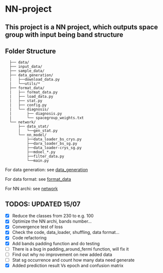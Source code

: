 # NN-project
## This project is a NN project, which outputs space group with input being band structure

## Folder Structure
```
  ├── data/    
  ├── input_data/    
  ├── sample_data/    
  ├── data_generation/    
  |   ├──download_data.py    
  |   └──utils/*   
  ├── format_data/   
  |   ├── format_data.py    
  |   ├── load_data.py   
  |   ├── stat.py    
  |   ├── config.py   
  |   └── diagnosis/    
  |       ├── diagnosis.py    
  |       └── spacegroup_weights.txt    
  └── network/    
      ├── data_stat/
      |   └──gen_stat.py  
      └── nn_model/
          ├──data_loader_bs_crys.py  
          ├──dara_loader_bs_sg.py 
          ├──data_loader-crys_sg.py 
          ├──mdoel_*.py 
          ├──filter_data.py  
          └──main.py 
 ```
 For data generation: see [data_generation](data_generation/)
 
 For data format: see [format_data](format_data/)
 
 For NN archi: see [network](network/)

## TODOS: UPDATED 15/07

- [x] Reduce the classes from 230 to e.g. 100
- [x] Optimize the NN archi, bands number...
- [x] Convergence test of loss
- [x] Check the code, data_loader, shuffling, data format...
- [x] Code refactoring
- [x] Add bands padding function and do testing
- [ ] There is a bug in padding_around_fermi function, will fix it
- [ ] Find out why no improvement on new added data
- [ ] Stat sg occurrence and count how many data need generate
- [x] Added prediction result Vs epoch and confusion matrix
